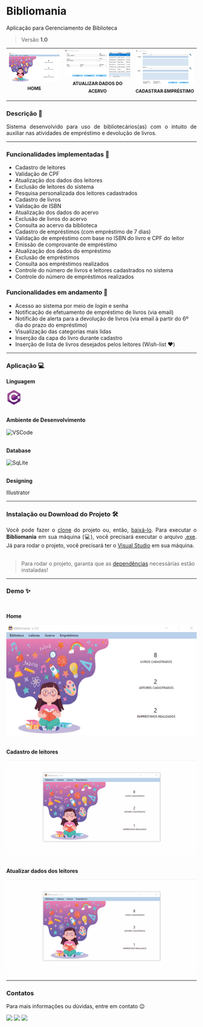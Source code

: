 # Bibliomania
Aplicação para Gerenciamento de Biblioteca
> Versão **1.0** 

| [<img src="src/HOME.png" width="360px;"/><br /><sub>HOME</sub>](src/HOME.png)<br /> |  [<img src="src/Atualizar_DADOS_ACERVO.png" width="420px;"/><br /><sub>ATUALIZAR DADOS DO ACERVO</sub>](src/Atualizar_DADOS_ACERVO.png)<br /> | [<img src="src/Cadastrar_EMPRESTIMO.png" width="330px;"/><br /><sub>CADASTRAR EMPRÉSTIMO</sub>](src/Cadastrar_EMPRESTIMO.png)<br /> |
| :---: | :---: | :---: |

---
### Descrição 📄

<div align="justify"> 
  
Sistema desenvolvido para uso de bibliotecários(as) com o intuito de auxiliar nas atividades de empréstimo e devolução de livros.

</div>

---
### Funcionalidades implementadas 📖

+ Cadastro de leitores
+ Validação de CPF
+ Atualização dos dados dos leitores
+ Exclusão de leitores do sistema 
+ Pesquisa personalizada dos leitores cadastrados 
+ Cadastro de livros
+ Validação de ISBN
+ Atualização dos dados do acervo
+ Exclusão de livros do acervo 
+ Consulta ao acervo da biblioteca 
+ Cadastro de empréstimos (com empréstimo de 7 dias)
+ Validação de empréstimo com base no ISBN do livro e CPF do leitor
+ Emissão de comprovante de empréstimo
+ Atualização dos dados do empréstimo
+ Exclusão de empréstimos 
+ Consulta aos empréstimos realizados
+ Controle do número de livros e leitores cadastrados no sistema
+ Controle do número de empréstimos realizados

### Funcionalidades em andamento :construction:

+ Acesso ao sistema por meio de *login* e senha
+ Notificação de efetuamento de empréstimo de livros (via email)
+ Notificão de alerta para a devolução de livros (via email à partir do 6º dia do prazo do empréstimo)
+ Visualização das categorias mais lidas 
+ Inserção da capa do livro durante cadastro
+ Inserção de lista de livros desejados pelos leitores (Wish-list ❤️)

---

### Aplicação 💻

**Linguagem** 
<div style="display: inline_block">
  <img align="center" alt="Csharp" height="40" width="40" src="https://raw.githubusercontent.com/devicons/devicon/master/icons/csharp/csharp-original.svg">
</div>
</br>

**Ambiente de Desenvolvimento** 
<div style="display: inline_block">
  <img align="center" alt="VSCode" height="40" width="40" src="https://img.icons8.com/color/48/000000/visual-studio-2019.png">
</div>

</br>

**Database**
<div style="display: inline_block">
  <img align="center" alt="SqLite" height="40" width="70" src="https://www.sqlite.org/images/sqlite370_banner.gif">
</div>

</br>

**Designing**

Illustrator

---



### Instalação ou Download do Projeto 🛠

<div align = "justify">
  Você pode fazer o <a href="https://github.com/arianacabral/Bibliomania.git">clone</a> do projeto ou, então, <a href = "https://github.com/arianacabral/Bibliomania/archive/refs/tags/v.1.0.zip">baixá-lo</a>. Para executar o <strong>Bibliomania</strong> em sua máquina (💻), você precisará executar o arquivo <a href="https://github.com/arianacabral/Bibliomania/blob/main/wfaGerenciamentoBiblioteca/obj/Debug/wfaGerenciamentoBiblioteca.exe"> .exe</a>. Já para rodar o projeto, você precisará ter o <a href="https://visualstudio.microsoft.com/pt-br/downloads/">Visual Studio</a> em sua máquina.
</div>

<br/>

> Para rodar o projeto, garanta que as <a href="https://github.com/arianacabral/Bibliomania/tree/main/wfaGerenciamentoBiblioteca/packages">dependências</a> necessárias estão instaladas!

---

### Demo ✨

</br>

**Home**

<div align = "center" style="display: inline_block">
  <img ali = "Home" title = "Home" src = "src/HOME.png"/>
</div>

</br>

**Cadastro de leitores**

<div align = "center" style="display: inline_block">
  <img ali = "Cadastro_leitor" title = "Cadastro_leitor" src = "src/Demo_Cadastro_leitores.gif"/>
</div>

</br>

**Atualizar dados dos leitores**

<div align = "center" style="display: inline_block">
  <img ali = "Atualizar_leitor" title = "Atualizar_leitor" src = "src/Demo_Atualizar_leitores.gif"/>
</div>

---

### Contatos

Para mais informações ou dúvidas, entre em contato 😉

<div> 
  <a href="https://github.com/arianacabral" target="_blank"><img src="https://img.shields.io/badge/GitHub-100000?style=for-the-badge&logo=github&logoColor=skyblue" target="_blank"></a>
  <a href = "mailto:arianacabral57@ufu.br"><img src="https://img.shields.io/badge/-UFU-%23337?style=for-the-badge&logo=gmail&logoColor=white" target="_blank"></a>
  <a href="https://discord.gg/RTXE2NMVSA" target="_blank"><img src="https://img.shields.io/badge/Discord-7289DA?style=for-the-badge&logo=discord&logoColor=white" target="_blank"></a> 
</div>

</br>
